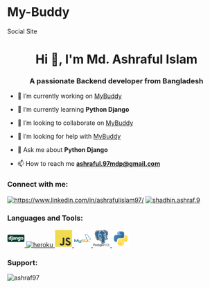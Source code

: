 # My-Buddy
Social Site

<h1 align="center">Hi 👋, I'm Md. Ashraful Islam</h1>
<h3 align="center">A passionate Backend developer from Bangladesh</h3>

- 🔭 I’m currently working on [MyBuddy](https://github.com/ashraful-islam21597/My-Buddy)

- 🌱 I’m currently learning **Python Django**

- 👯 I’m looking to collaborate on [MyBuddy](https://github.com/ashraful-islam21597/My-Buddy)

- 🤝 I’m looking for help with [MyBuddy](https://github.com/ashraful-islam21597/My-Buddy)

- 💬 Ask me about **Python Django**

- 📫 How to reach me **ashraful.97mdp@gmail.com**

<h3 align="left">Connect with me:</h3>
<p align="left">
<a href="https://linkedin.com/in/https://www.linkedin.com/in/ashrafulislam97/" target="blank"><img align="center" src="https://raw.githubusercontent.com/rahuldkjain/github-profile-readme-generator/master/src/images/icons/Social/linked-in-alt.svg" alt="https://www.linkedin.com/in/ashrafulislam97/" height="30" width="40" /></a>
<a href="https://fb.com/shadhin.ashraf.9" target="blank"><img align="center" src="https://raw.githubusercontent.com/rahuldkjain/github-profile-readme-generator/master/src/images/icons/Social/facebook.svg" alt="shadhin.ashraf.9" height="30" width="40" /></a>
</p>

<h3 align="left">Languages and Tools:</h3>
<p align="left"> <a href="https://www.djangoproject.com/" target="_blank"> <img src="https://raw.githubusercontent.com/devicons/devicon/master/icons/django/django-original.svg" alt="django" width="40" height="40"/> </a> <a href="https://heroku.com" target="_blank"> <img src="https://www.vectorlogo.zone/logos/heroku/heroku-icon.svg" alt="heroku" width="40" height="40"/> </a> <a href="https://developer.mozilla.org/en-US/docs/Web/JavaScript" target="_blank"> <img src="https://raw.githubusercontent.com/devicons/devicon/master/icons/javascript/javascript-original.svg" alt="javascript" width="40" height="40"/> </a> <a href="https://www.mysql.com/" target="_blank"> <img src="https://raw.githubusercontent.com/devicons/devicon/master/icons/mysql/mysql-original-wordmark.svg" alt="mysql" width="40" height="40"/> </a> <a href="https://www.postgresql.org" target="_blank"> <img src="https://raw.githubusercontent.com/devicons/devicon/master/icons/postgresql/postgresql-original-wordmark.svg" alt="postgresql" width="40" height="40"/> </a> <a href="https://www.python.org" target="_blank"> <img src="https://raw.githubusercontent.com/devicons/devicon/master/icons/python/python-original.svg" alt="python" width="40" height="40"/> </a> </p>

<h3 align="left">Support:</h3>
<p><a href="https://www.buymeacoffee.com/ashraf97"> <img align="left" src="https://cdn.buymeacoffee.com/buttons/v2/default-yellow.png" height="50" width="210" alt="ashraf97" /></a></p><br><br>

